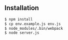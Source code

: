 ## Installation

```sh
$ npm install
$ cp env.example.js env.js
$ node_modules/.bin/webpack
$ node server.js
```
